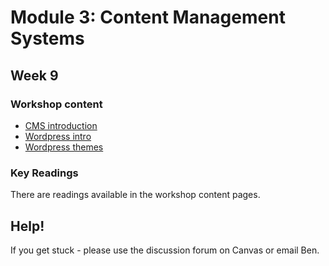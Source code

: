 # Module 3: Content Management Systems

## Week 9

### Workshop content 

*   [CMS introduction](9.1.md)
*   [Wordpress intro](9.2.md)
*   [Wordpress themes](9.3.md)

### Key Readings

There are readings available in the workshop content pages. 

## Help!
If you get stuck - please use the discussion forum on Canvas or email Ben.



